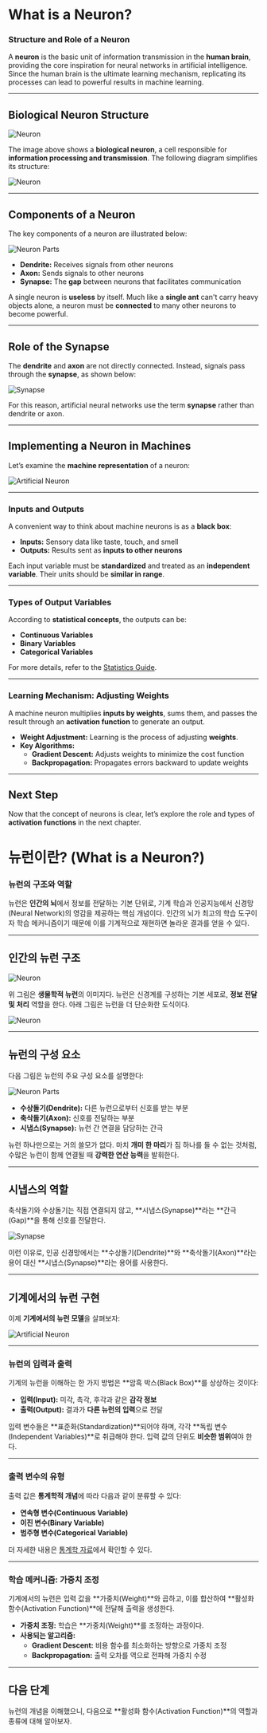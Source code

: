 # What is a Neuron?

### Structure and Role of a Neuron

A **neuron** is the basic unit of information transmission in the **human brain**, providing the core inspiration for neural networks in artificial intelligence. Since the human brain is the ultimate learning mechanism, replicating its processes can lead to powerful results in machine learning.

---

## Biological Neuron Structure

![Neuron](https://www.hkn24.com/news/photo/201912/308456_164514_1746.jpg)

The image above shows a **biological neuron**, a cell responsible for **information processing and transmission**. The following diagram simplifies its structure:

![Neuron](https://thumb.ac-illust.com/ef/ef4a2c4692fdd0bf2eeb7a3d73da7f01_t.jpeg)

---

## Components of a Neuron

The key components of a neuron are illustrated below:

![Neuron Parts](https://i.imgur.com/OSonFsy.png)

- **Dendrite:** Receives signals from other neurons
- **Axon:** Sends signals to other neurons
- **Synapse:** The **gap** between neurons that facilitates communication

A single neuron is **useless** by itself. Much like a **single ant** can't carry heavy objects alone, a neuron must be **connected** to many other neurons to become powerful.

---

## Role of the Synapse

The **dendrite** and **axon** are not directly connected. Instead, signals pass through the **synapse**, as shown below:

![Synapse](https://upload.wikimedia.org/wikipedia/commons/1/1b/Synapse_Illustration_unlabeled.svg)

For this reason, artificial neural networks use the term **synapse** rather than dendrite or axon.

---

## Implementing a Neuron in Machines

Let’s examine the **machine representation** of a neuron:

![Artificial Neuron](https://i.imgur.com/bjaxAA2.png)

---

### Inputs and Outputs

A convenient way to think about machine neurons is as a **black box**:

- **Inputs:** Sensory data like taste, touch, and smell
- **Outputs:** Results sent as **inputs to other neurons**

Each input variable must be **standardized** and treated as an **independent variable**. Their units should be **similar in range**.

---

### Types of Output Variables

According to **statistical concepts**, the outputs can be:

- **Continuous Variables**
- **Binary Variables**
- **Categorical Variables**

For more details, refer to the [Statistics Guide](https://github.com/justinbrianhwang/Mathematics/tree/main/Introduction%20to%20Statistics).

---

### Learning Mechanism: Adjusting Weights

A machine neuron multiplies **inputs by weights**, sums them, and passes the result through an **activation function** to generate an output.

- **Weight Adjustment:** Learning is the process of adjusting **weights**.
- **Key Algorithms:**
  - **Gradient Descent:** Adjusts weights to minimize the cost function
  - **Backpropagation:** Propagates errors backward to update weights

---

## Next Step

Now that the concept of neurons is clear, let’s explore the role and types of **activation functions** in the next chapter.



# 뉴런이란? (What is a Neuron?)

### 뉴런의 구조와 역할

뉴런은 **인간의 뇌**에서 정보를 전달하는 기본 단위로, 기계 학습과 인공지능에서 신경망(Neural Network)의 영감을 제공하는 핵심 개념이다. 인간의 뇌가 최고의 학습 도구이자 학습 메커니즘이기 때문에 이를 기계적으로 재현하면 놀라운 결과를 얻을 수 있다.

---

## 인간의 뉴런 구조

![Neuron](https://www.hkn24.com/news/photo/201912/308456_164514_1746.jpg)

위 그림은 **생물학적 뉴런**의 이미지다. 뉴런은 신경계를 구성하는 기본 세포로, **정보 전달 및 처리** 역할을 한다. 아래 그림은 뉴런을 더 단순화한 도식이다.

![Neuron](https://thumb.ac-illust.com/ef/ef4a2c4692fdd0bf2eeb7a3d73da7f01_t.jpeg)

---

## 뉴런의 구성 요소

다음 그림은 뉴런의 주요 구성 요소를 설명한다:

![Neuron Parts](https://i.imgur.com/OSonFsy.png)

- **수상돌기(Dendrite):** 다른 뉴런으로부터 신호를 받는 부분
- **축삭돌기(Axon):** 신호를 전달하는 부분
- **시냅스(Synapse):** 뉴런 간 연결을 담당하는 간극

뉴런 하나만으로는 거의 쓸모가 없다. 마치 **개미 한 마리**가 짐 하나를 들 수 없는 것처럼, 수많은 뉴런이 함께 연결될 때 **강력한 연산 능력**을 발휘한다.

---

## 시냅스의 역할

축삭돌기와 수상돌기는 직접 연결되지 않고, **시냅스(Synapse)**라는 **간극(Gap)**을 통해 신호를 전달한다.

![Synapse](https://upload.wikimedia.org/wikipedia/commons/1/1b/Synapse_Illustration_unlabeled.svg)

이런 이유로, 인공 신경망에서는 **수상돌기(Dendrite)**와 **축삭돌기(Axon)**라는 용어 대신 **시냅스(Synapse)**라는 용어를 사용한다.

---

## 기계에서의 뉴런 구현

이제 **기계에서의 뉴런 모델**을 살펴보자:

![Artificial Neuron](https://i.imgur.com/bjaxAA2.png)

---

### 뉴런의 입력과 출력

기계의 뉴런을 이해하는 한 가지 방법은 **암흑 박스(Black Box)**를 상상하는 것이다:

- **입력(Input):** 미각, 촉각, 후각과 같은 **감각 정보**
- **출력(Output):** 결과가 **다른 뉴런의 입력**으로 전달

입력 변수들은 **표준화(Standardization)**되어야 하며, 각각 **독립 변수(Independent Variables)**로 취급해야 한다. 입력 값의 단위도 **비슷한 범위**여야 한다.

---

### 출력 변수의 유형

출력 값은 **통계학적 개념**에 따라 다음과 같이 분류할 수 있다:

- **연속형 변수(Continuous Variable)**
- **이진 변수(Binary Variable)**
- **범주형 변수(Categorical Variable)**

더 자세한 내용은 [통계학 자료](https://github.com/justinbrianhwang/Mathematics/tree/main/Introduction%20to%20Statistics)에서 확인할 수 있다.

---

### 학습 메커니즘: 가중치 조정

기계에서의 뉴런은 입력 값을 **가중치(Weight)**와 곱하고, 이를 합산하여 **활성화 함수(Activation Function)**에 전달해 출력을 생성한다.

- **가중치 조정:** 학습은 **가중치(Weight)**를 조정하는 과정이다.
- **사용되는 알고리즘:**
  - **Gradient Descent:** 비용 함수를 최소화하는 방향으로 가중치 조정
  - **Backpropagation:** 출력 오차를 역으로 전파해 가중치 수정

---

## 다음 단계

뉴런의 개념을 이해했으니, 다음으로 **활성화 함수(Activation Function)**의 역할과 종류에 대해 알아보자.


